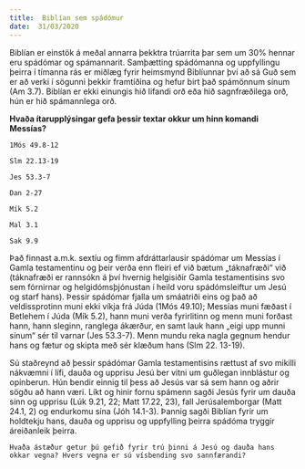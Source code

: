 ```yaml
---
title:  Biblían sem spádómur
date:  31/03/2020
---
```


Biblían er einstök á meðal annarra þekktra trúarrita þar sem um 30% hennar eru spádómar og spámannarit. Samþætting spádómanna og uppfyllingu þeirra í tímanna rás er miðlæg fyrir heimsmynd Biblíunnar því að sá Guð sem er að verki í sögunni þekkir framtíðina og hefur birt það spámönnum sínum (Am 3.7). Biblían er ekki einungis hið lifandi orð eða hið sagnfræðilega orð, hún er hið spámannlega orð.

**Hvaða ítarupplýsingar gefa þessir textar okkur um hinn komandi Messías?**

`1Mós 49.8-12`

`Slm 22.13-19`

`Jes 53.3-7`

`Dan 2-27`

`Mík 5.2 `

`Mal 3.1 `

`Sak 9.9 `

Það finnast a.m.k. sextíu og fimm afdráttarlausir spádómar um Messías í Gamla testamentinu og þeir verða enn fleiri ef við bætum „táknafræði“ við (táknafræði er rannsókn á því hvernig helgisiðir Gamla testamentisins svo sem fórnirnar og helgidómsþjónustan í heild voru spádómsleiftur um Jesú og starf hans). Þessir spádómar fjalla um smáatriði eins og það að veldissprotinn muni ekki víkja frá Júda (1Mós 49.10); Messías muni fæðast í Betlehem í Júda (Mík 5.2), hann muni verða fyrirlitinn og menn muni forðast hann, hann sleginn, ranglega ákærður, en samt lauk hann „eigi upp munni sínum“ sér til varnar (Jes 53.3-7). Menn mundu reka nagla gegnum hendur hans og fætur og skipta með sér klæðum hans (Slm 22. 13-19).

Sú staðreynd að þessir spádómar Gamla testamentisins rættust af svo mikilli nákvæmni í lífi, dauða og upprisu Jesú ber vitni um guðlegan innblástur og opinberun. Hún bendir einnig til þess að Jesús var sá sem hann og aðrir sögðu að hann væri. Líkt og hinir fornu spámenn sagði Jesús fyrir um dauða sinn og upprisu (Lúk 9.21, 22; Matt 17.22, 23), fall Jerúsalemborgar (Matt 24.1, 2) og endurkomu sína (Jóh 14.1-3). Þannig sagði Biblían fyrir um holdtekju hans, dauða og upprisu og uppfylling þeirra spádóma tryggir áreiðanleik þeirra.

`Hvaða ástæður getur þú gefið fyrir trú þinni á Jesú og dauða hans okkar vegna? Hvers vegna er sú vísbending svo sannfærandi?`